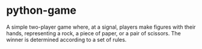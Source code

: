 # python-game
A simple two-player game where, at a signal, players make figures with their hands, representing a rock, a piece of paper, or a pair of scissors.
The winner is determined according to a set of rules.
